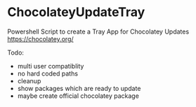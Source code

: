 # ChocolateyUpdateTray
Powershell Script to create a Tray App for Chocolatey Updates https://chocolatey.org/

Todo:
- multi user compatiblity
- no hard coded paths
- cleanup
- show packages which are ready to update
- maybe create official chocolatey package
